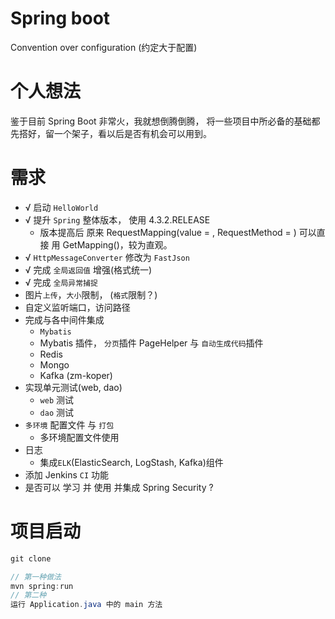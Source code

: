 # Spring boot #
Convention over configuration (约定大于配置)

# 个人想法 #
鉴于目前 Spring Boot 非常火，我就想倒腾倒腾，
将一些项目中所必备的基础都先搭好，留一个架子，看以后是否有机会可以用到。

# 需求 #

* √ 启动 `HelloWorld`
* √ 提升 `Spring` 整体版本， 使用 4.3.2.RELEASE
    * 版本提高后 原来 RequestMapping(value = , RequestMethod = ) 可以直接 用 GetMapping()，较为直观。
* √ `HttpMessageConverter` 修改为 `FastJson`
* √ 完成 `全局返回值` 增强(格式统一)
* √ 完成 `全局异常捕捉`
* 图片`上传`，`大小`限制， (`格式`限制？)
* 自定义监听端口，访问路径
* 完成与各中间件集成
    * `Mybatis`
    * Mybatis 插件， `分页`插件 PageHelper 与 `自动生成代码`插件
    * Redis
    * Mongo
    * Kafka (zm-koper)
* 实现单元测试(web, dao)
    * `web` 测试
    * `dao` 测试
* `多环境` 配置文件 与 `打包`
    * 多环境配置文件使用
* 日志
    * 集成`ELK`(ElasticSearch, LogStash, Kafka)组件
* 添加 Jenkins `CI` 功能
* 是否可以 学习 并 使用 并集成 Spring Security ? 

# 项目启动 #

``` java
git clone

// 第一种做法
mvn spring:run
// 第二种
运行 Application.java 中的 main 方法
```
